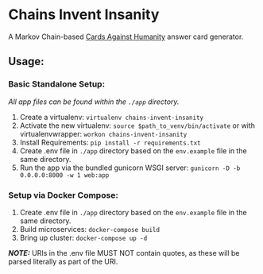 # Chains Invent Insanity
A Markov Chain-based [Cards Against Humanity](https://cardsagainsthumanity.com) answer card generator.

## Usage:

### Basic Standalone Setup:
*All app files can be found within the ```./app``` directory.*

1. Create a virtualenv: ```virtualenv chains-invent-insanity```
2. Activate the new virtualenv: ```source $path_to_venv/bin/activate``` or with virtualenvwrapper: ```workon chains-invent-insanity```
3. Install Requirements: ```pip install -r requirements.txt```
4. Create .env file in ```./app``` directory based on the ```env.example``` file in the same directory. 
5. Run the app via the bundled gunicorn WSGI server: ```gunicorn -D -b 0.0.0.0:8000 -w 1 web:app```

### Setup via Docker Compose:
1. Create .env file in ```./app``` directory based on the ```env.example``` file in the same directory.
2. Build microservices: ```docker-compose build```
3. Bring up cluster: ```docker-compose up -d```

***NOTE:*** URIs in the .env file MUST NOT contain quotes, as these will be parsed literally as part of the URI.
